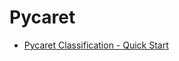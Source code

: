 
# Pycaret

* [Pycaret Classification - Quick Start](https://github.com/hansung-dev/Get-Started/blob/main/Pycaret/Pycaret%20Classification%20-%20Quick%20Start.md)